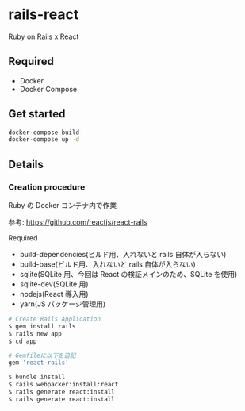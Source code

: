 # rails-react

Ruby on Rails x React

## Required

- Docker
- Docker Compose

## Get started

```sh
docker-compose build
docker-compose up -d
```

## Details

### Creation procedure

Ruby の Docker コンテナ内で作業

参考: https://github.com/reactjs/react-rails

Required

- build-dependencies(ビルド用、入れないと rails 自体が入らない)
- build-base(ビルド用、入れないと rails 自体が入らない)
- sqlite(SQLite 用、今回は React の検証メインのため、SQLite を使用)
- sqlite-dev(SQLite 用)
- nodejs(React 導入用)
- yarn(JS パッケージ管理用)

```sh
# Create Rails Application
$ gem install rails
$ rails new app
$ cd app

# Gemfileに以下を追記
gem 'react-rails'

$ bundle install
$ rails webpacker:install:react
$ rails generate react:install
$ rails generate react:install
```

